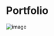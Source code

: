 # Portfolio
![image](https://github.com/Shavor/Portfolio/assets/121760509/77147a84-f34f-426e-ab14-89ab4d18368c)
